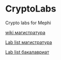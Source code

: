 # CryptoLabs
Crypto labs for Mephi

[wiki магистратура](https://github.com/CryptoCourse/CryptoLabs/wiki)

[Lab list магистратура](https://github.com/CryptoCourse/CryptoLabs/wiki/%D0%A1%D0%BF%D0%B8%D1%81%D0%BE%D0%BA-%D0%BB%D0%B0%D0%B1%D0%BE%D1%80%D0%B0%D1%82%D0%BE%D1%80%D0%BD%D1%8B%D1%85-%D1%80%D0%B0%D0%B1%D0%BE%D1%82)

[Lab list бакалавриат](https://github.com/CryptoCourse/CryptoLabs/wiki/%D0%9B%D0%B0%D0%B1%D0%BE%D1%80%D0%B0%D1%82%D0%BE%D1%80%D0%BD%D1%8B%D0%B5-%D0%B1%D0%B0%D0%BA%D0%B0%D0%BB%D0%B0%D0%B2%D1%80%D0%B8%D0%B0%D1%82)
